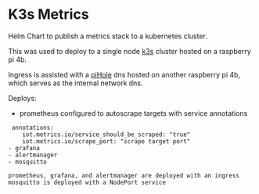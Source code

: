 # K3s Metrics
Helm Chart to publish a metrics stack to a kubernetes cluster.

This was used to deploy to a single node [k3s](https://k3s.io/)
cluster hosted on a raspberry pi 4b.

Ingress is assisted with a [piHole](https://pi-hole.net/) dns hosted
on another raspberry pi 4b, which serves as the internal network dns.

Deploys:

- prometheus configured to autoscrape targets with service annotations
```
 annotations:
    iot.metrics.io/service_should_be_scraped: "true"
    iot.metrics.io/scrape_port: "scrape target port"
- grafana
- alertmanager
- mosquitto

prometheus, grafana, and alertmanager are deployed with an ingress
mosquitto is deployed with a NodePort service